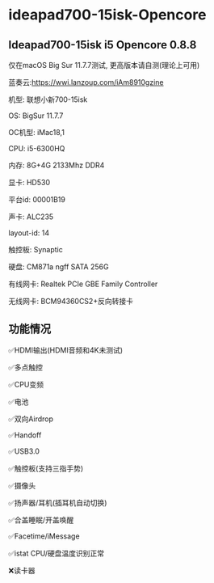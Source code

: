 # ideapad700-15isk-Opencore

## Ideapad700-15isk i5 Opencore 0.8.8
仅在macOS Big Sur 11.7.7测试, 更高版本请自测(理论上可用)

蓝奏云:https://wwi.lanzoup.com/iAm8910gzine

机型: 联想小新700-15isk 

OS: BigSur 11.7.7

OC机型: iMac18,1

CPU: i5-6300HQ

内存: 8G+4G 2133Mhz DDR4

显卡: HD530 

平台id: 00001B19

声卡: ALC235

layout-id: 14

触控板: Synaptic

硬盘: CM871a ngff SATA 256G

有线网卡: Realtek PCIe GBE Family Controller

无线网卡: BCM94360CS2+反向转接卡


## 功能情况

✅HDMI输出(HDMI音频和4K未测试)

✅多点触控

✅CPU变频

✅电池

✅双向Airdrop

✅Handoff

✅USB3.0

✅触控板(支持三指手势)

✅摄像头

✅扬声器/耳机(插耳机自动切换)

✅合盖睡眠/开盖唤醒

✅Facetime/iMessage

✅istat CPU/硬盘温度识别正常

❌读卡器
